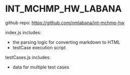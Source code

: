 # INT_MCHMP_HW_LABANA

github repo:  https://github.com/nmlabana/int-mchmp-hw

index.js includes:
- the parsing logic for converting markdown to HTML
- testCase execution script

testCases.js includes:
- data for multiple test cases